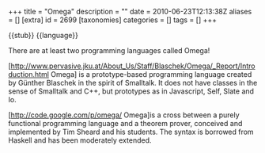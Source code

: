 +++
title = "Omega"
description = ""
date = 2010-06-23T12:13:38Z
aliases = []
[extra]
id = 2699
[taxonomies]
categories = []
tags = []
+++

{{stub}}
{{language}}

There are at least two programming languages called Omega!

[http://www.pervasive.jku.at/About_Us/Staff/Blaschek/Omega/_Report/Introduction.html Omega] is a prototype-based programming language created by Günther Blaschek in the spirit of Smalltalk. It does not have classes in the sense of Smalltalk and C++, but prototypes as in Javascript, Self, Slate and Io.

[http://code.google.com/p/omega/ Omega]is a cross between a purely functional programming language and a theorem prover, conceived and implemented by Tim Sheard and his students. The syntax is borrowed from Haskell and has been moderately extended.
